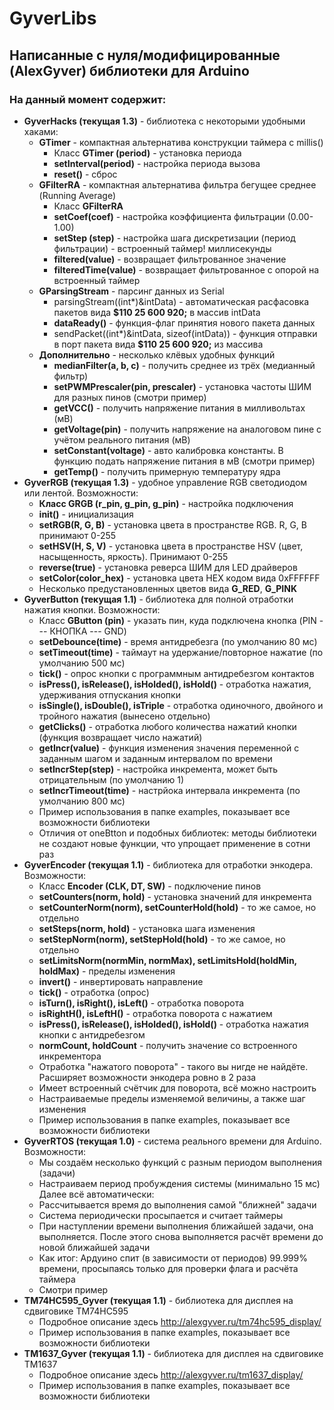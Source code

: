 # GyverLibs
## Написанные с нуля/модифицированные (AlexGyver) библиотеки для Arduino
### На данный момент содержит:
- **GyverHacks (текущая 1.3)** - библиотека с некоторыми удобными хаками:
	+ **GTimer** - компактная альтернатива конструкции таймера с millis()
		+ Класс **GTimer (period)** - установка периода
		+ **setInterval(period)** - настройка периода вызова
		+ **reset()** - сброс
	+ **GFilterRA** - компактная альтернатива фильтра бегущее среднее (Running Average)
		+ Класс **GFilterRA**
		+ **setCoef(coef)** - настройка коэффициента фильтрации (0.00-1.00)
		+ **setStep (step)** - настройка шага дискретизации (период фильтрации) - встроенный таймер! миллисекунды
		+ **filtered(value)** - возвращает фильтрованное значение
		+ **filteredTime(value)** - возвращает фильтрованное с опорой на встроенный таймер
	+ **GParsingStream** - парсинг данных из Serial
		+ parsingStream((int*)&intData) - автоматическая расфасовка пакетов вида **$110 25 600 920;** в массив intData
		+ **dataReady()** - функция-флаг принятия нового пакета данных
		+ sendPacket((int*)&intData, sizeof(intData)) - функция отправки в порт пакета вида **$110 25 600 920;** из массива
	+ **Дополнительно** - несколько клёвых удобных функций
		+ **medianFilter(a, b, c)** - получить среднее из трёх (медианный фильтр)
		+ **setPWMPrescaler(pin, prescaler)** - установка частоты ШИМ для разных пинов (смотри пример)
		+ **getVCC()** - получить напряжение питания в милливольтах (мВ)
		+ **getVoltage(pin)** - получить напряжение на аналоговом пине с учётом реального питания (мВ)
		+ **setConstant(voltage)** - авто калибровка константы. В функцию подать напряжение питания в мВ (смотри пример)
		+ **getTemp()** - получить примерную температуру ядра
- **GyverRGB (текущая 1.3)** - удобное управление RGB светодиодом или лентой. Возможности:
	- **Класс GRGB (r_pin, g_pin, g_pin)** - настройка подключения
	- **init()** - инициализация
	- **setRGB(R, G, B)** - установка цвета в пространстве RGB. R, G, B принимают 0-255
    - **setHSV(H, S, V)** - установка цвета в пространстве HSV (цвет, насыщенность, яркость). Принимают 0-255
	- **reverse(true)** - установка реверса ШИМ для LED драйверов
	- **setColor(color_hex)** - установка цвета HEX кодом вида 0xFFFFFF
	- Несколько предустановленных цветов вида **G_RED**, **G_PINK**
- **GyverButton (текущая 1.1)** - библиотека для полной отработки нажатия кнопки. Возможности:
	+ Класс **GButton (pin)** - указать пин, куда подключена кнопка (PIN --- КНОПКА --- GND)
	+ **setDebounce(time)** - время антидребезга (по умолчанию 80 мс)
	+ **setTimeout(time)** - таймаут на удержание/повторное нажатие (по умолчанию 500 мс)
	+ **tick()** - опрос кнопки с программным антидребезгом контактов
	+ **isPress(), isRelease(), isHolded(), isHold()** - отработка нажатия, удерживания отпускания кнопки
	+ **isSingle(), isDouble(), isTriple** - отработка одиночного, двойного и тройного нажатия (вынесено отдельно)
	+ **getClicks()** - отработка любого количества нажатий кнопки (функция возвращает число нажатий)
	+ **getIncr(value)** - функция изменения значения переменной с заданным шагом и заданным интервалом по времени
	+ **setIncrStep(step)** - настройка инкремента, может быть отрицательным (по умолчанию 1)
	+ **setIncrTimeout(time)** - настрйока интервала инкремента (по умолчанию 800 мс)
	+ Пример использования в папке examples, показывает все возможности библиотеки
	+ Отличия от oneBtton и подобных библиотек: методы библиотеки не создают новые функции, что упрощает применение в сотни раз
- **GyverEncoder (текущая 1.1)** - библиотека для отработки энкодера. Возможности:
	+ Класс **Encoder (CLK, DT, SW)** - подключение пинов
	+ **setCounters(norm, hold)** - установка значений для инкремента
	+ **setCounterNorm(norm), setCounterHold(hold)** - то же самое, но отдельно
	+ **setSteps(norm, hold)** - установка шага изменения
	+ **setStepNorm(norm), setStepHold(hold)** - то же самое, но отдельно
	+ **setLimitsNorm(normMin, normMax), setLimitsHold(holdMin, holdMax)** - пределы изменения
	+ **invert()** - инвертировать направление
	+ **tick()** - отработка (опрос)
	+ **isTurn(), isRight(), isLeft()** - отработка поворота
	+ **isRightH(), isLeftH()** - отработка поворота с нажатием
	+ **isPress(), isRelease(), isHolded(), isHold()** - отработка нажатия кнопки с антидребезгом
	+ **normCount, holdCount** - получить значение со встроенного инкрементора
	+ Отработка "нажатого поворота" - такого вы нигде не найдёте. Расширяет возможности энкодера ровно в 2 раза
	+ Имеет встроенный счётчик для поворота, всё можно настроить
	+ Настраиваемые пределы изменяемой величины, а также шаг изменения
	+ Пример использования в папке examples, показывает все возможности библиотеки
- **GyverRTOS (текущая 1.0)** - система реального времени для Arduino. Возможности:
	- Мы создаём несколько функций с разным периодом выполнения (задачи)
    - Настраиваем период пробуждения системы (минимально 15 мс)  
    Далее всё автоматически:
    - Рассчитывается время до выполнения самой "ближней" задачи
    - Система периодически просыпается и считает таймеры
    - При наступлении времени выполнения ближайшей задачи, она выполняется. После этого снова выполняется расчёт времени до новой ближайшей задачи
    - Как итог: Ардуино спит (в зависимости от периодов) 99.999% времени, просыпаясь только для проверки флага и расчёта таймера
	- Смотри пример
- **TM74HC595_Gyver (текущая 1.1)** - библиотека для дисплея на сдвиговике TM74HC595
	+ Подробное описание здесь http://alexgyver.ru/tm74hc595_display/
	+ Пример использования в папке examples, показывает все возможности библиотеки
- **TM1637_Gyver (текущая 1.1)** - библиотека для дисплея на сдвиговике TM1637
	+ Подробное описание здесь http://alexgyver.ru/tm1637_display/
	+ Пример использования в папке examples, показывает все возможности библиотеки